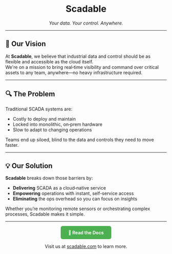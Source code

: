 <h1 align="center">Scadable</h1>
<p align="center"><em>Your data. Your control. Anywhere.</em></p>

---

## 🌟 Our Vision

At **Scadable**, we believe that industrial data and control should be as flexible and accessible as the cloud itself.  
We're on a mission to bring real‐time visibility and command over critical assets to any team, anywhere—no heavy infrastructure required.

---

## 🔍 The Problem

Traditional SCADA systems are:

- Costly to deploy and maintain  
- Locked into monolithic, on‐prem hardware  
- Slow to adapt to changing operations  

Teams end up siloed, blind to the data and controls they need to move faster.

---

## 💡 Our Solution

**Scadable** breaks down those barriers by:

- **Delivering** SCADA as a cloud‐native service  
- **Empowering** operations with instant, self-service access  
- **Eliminating** the ops overhead so you can focus on insights  

Whether you’re monitoring remote sensors or orchestrating complex processes, Scadable makes it simple.

---
<p align="center">
  <a href="https://docs.scadable.com" align="center" style="display:inline-block;padding:12px 24px;background-color:#4CAF50;color:white;border-radius:6px;text-decoration:none;font-weight:bold;">
    📖 Read the Docs
  </a>
</p>

<p align="center">
  Visit us at <a href="https://scadable.com">scadable.com</a> to learn more.
</p>
